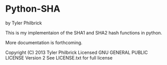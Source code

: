 Python-SHA
==========

by Tyler Philbrick

This is my implementaion of the SHA1 and SHA2 hash functions in python.

More documentation is forthcoming.


Copyright (C) 2013 Tyler Philbrick
Licensed GNU GENERAL PUBLIC LICENSE Version 2
See LICENSE.txt for full license